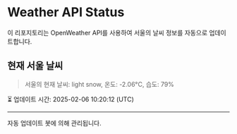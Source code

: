 
# Weather API Status

이 리포지토리는 OpenWeather API를 사용하여 서울의 날씨 정보를 자동으로 업데이트합니다.

## 현재 서울 날씨
> 서울의 현재 날씨: light snow, 온도: -2.06°C, 습도: 79%

⏳ 업데이트 시간: 2025-02-06 10:20:12 (UTC)

---
자동 업데이트 봇에 의해 관리됩니다.
